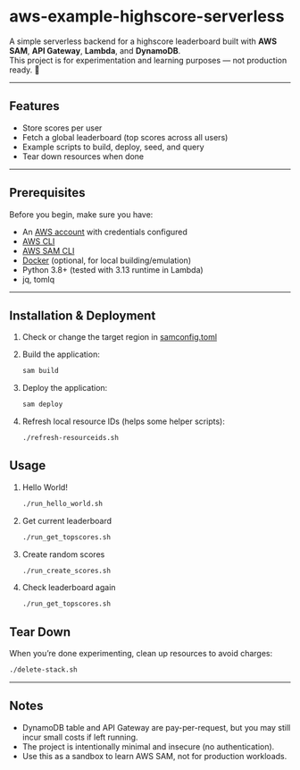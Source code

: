 # aws-example-highscore-serverless

A simple serverless backend for a highscore leaderboard built with **AWS SAM**, **API Gateway**, **Lambda**, and **DynamoDB**.  
This project is for experimentation and learning purposes — not production ready. 🚧

---

## Features
- Store scores per user
- Fetch a global leaderboard (top scores across all users)
- Example scripts to build, deploy, seed, and query
- Tear down resources when done

---

## Prerequisites
Before you begin, make sure you have:

- An [AWS account](https://aws.amazon.com/free/) with credentials configured
- [AWS CLI](https://docs.aws.amazon.com/cli/latest/userguide/getting-started-install.html)
- [AWS SAM CLI](https://docs.aws.amazon.com/serverless-application-model/latest/developerguide/serverless-sam-cli-install.html)
- [Docker](https://docs.docker.com/get-docker/) (optional, for local building/emulation)
- Python 3.8+ (tested with 3.13 runtime in Lambda)
- jq, tomlq

---

## Installation & Deployment

1. Check or change the target region in [samconfig.toml](./samconfig.toml)
2. Build the application:
   ```bash
   sam build
   ```

3. Deploy the application:
    ```bash 
    sam deploy
    ```

4. Refresh local resource IDs (helps some helper scripts):
    ```bash
    ./refresh-resourceids.sh
    ```

## Usage
1. Hello World!
    ```bash
    ./run_hello_world.sh
    ```
2. Get current leaderboard 
    ```bash
    ./run_get_topscores.sh
    ```
3. Create random scores 
    ```bash
    ./run_create_scores.sh
    ```
4. Check leaderboard again 
    ```bash
    ./run_get_topscores.sh
    ```

## Tear Down

When you’re done experimenting, clean up resources to avoid charges:
```bash
./delete-stack.sh
```

---
## Notes

- DynamoDB table and API Gateway are pay-per-request, but you may still incur small costs if left running.
- The project is intentionally minimal and insecure (no authentication).
- Use this as a sandbox to learn AWS SAM, not for production workloads.